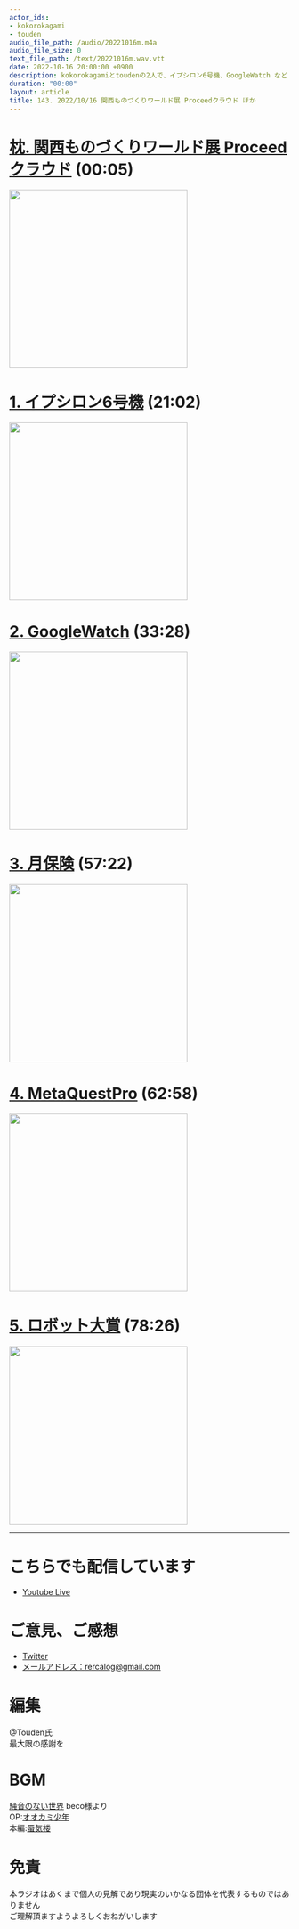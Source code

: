 ```yaml
---
actor_ids:
- kokorokagami
- touden
audio_file_path: /audio/20221016m.m4a
audio_file_size: 0
text_file_path: /text/20221016m.wav.vtt
date: 2022-10-16 20:00:00 +0900
description: kokorokagamiとtoudenの2人で、イプシロン6号機、GoogleWatch など について話しました。
duration: "00:00"
layout: article
title: 143. 2022/10/16 関西ものづくりワールド展 Proceedクラウド ほか
---
```


# [枕. 関西ものづくりワールド展 Proceedクラウド](https://proceed-cloud.com/) (00:05)

[<img src="https://storage.googleapis.com/studio-design-asset-files/projects/BXaxzdJXO7/s-1562x1012_v-fms_webp_90d83862-3db9-4577-812e-ab6819c2fde6_middle.webp" width="320dp">](https://proceed-cloud.com/)

# [1. イプシロン6号機](https://news.mynavi.jp/techplus/article/20221012-2479308/) (21:02)

[<img src="https://news.mynavi.jp/techplus/article/20221012-2479308/images/001.jpg/webp" width="320dp">](https://news.mynavi.jp/techplus/article/20221012-2479308/)

# [2. GoogleWatch](https://k-tai.watch.impress.co.jp/docs/review/1447004.html) (33:28)

[<img src="https://asset.watch.impress.co.jp/img/ktw/docs/1447/004/01_l.jpg" width="320dp">](https://k-tai.watch.impress.co.jp/docs/review/1447004.html)

# [3. 月保険](https://www.itmedia.co.jp/news/articles/2210/11/news130.html) (57:22)

[<img src="https://image.itmedia.co.jp/news/articles/2210/11/yx_hakuto.jpg" width="320dp">](https://www.itmedia.co.jp/news/articles/2210/11/news130.html)

# [4. MetaQuestPro](https://forest.watch.impress.co.jp/docs/news/1446654.html) (62:58)

[<img src="https://asset.watch.impress.co.jp/img/wf/docs/1446/654/T01_l.jpg" width="320dp">](https://forest.watch.impress.co.jp/docs/news/1446654.html)

# [5. ロボット大賞](https://robotstart.info/2022/10/13/robot-award-10.html) (78:26)

[<img src="https://robotstart.info/wp-content/uploads/2022/10/robot-award-10-top.jpg" width="320dp">](https://robotstart.info/2022/10/13/robot-award-10.html)

___

# こちらでも配信しています
- [Youtube Live](https://www.youtube.com/channel/UCD1zo-WnyFdE5w0pqvKblkA)

# ご意見、ご感想
- [Twitter](https://twitter.com/recalog1)
- [メールアドレス：rercalog@gmail.com](rercalog@gmail.com)

# 編集

@Touden氏  
最大限の感謝を  

# BGM

[騒音のない世界](http://noiselessworld.net/) beco様より  
OP:[オオカミ少年](https://soundcloud.com/baron1_3/wolfboy)  
本編:[蜃気楼](https://soundcloud.com/baron1_3/shinkirou)  

# 免責

本ラジオはあくまで個人の見解であり現実のいかなる団体を代表するものではありません  
ご理解頂ますようよろしくおねがいします  
